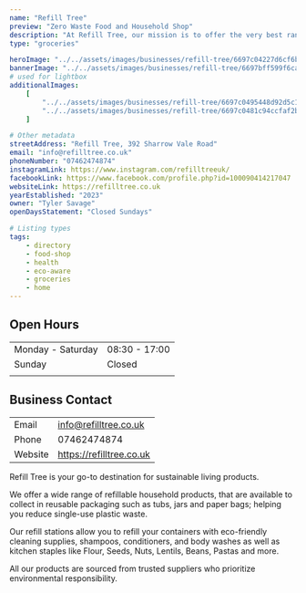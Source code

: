 ```yaml
---
name: "Refill Tree"
preview: "Zero Waste Food and Household Shop"
description: "At Refill Tree, our mission is to offer the very best range of household cleaning products, dried foods and oils with a sustainable, zero waste packaging approach. Simply bring your empty jars and containers, weigh them and fill them with a product (which are all marked with the price per gram), then weigh them again so you're only paying for what you get. "
type: "groceries"

heroImage: "../../assets/images/businesses/refill-tree/6697c04227d6cf6be78e2281_Refill-Tree-Thumbnail.jpg"
bannerImage: "../../assets/images/businesses/refill-tree/6697bff599f6ca32cc2edcd6_refill-tree-thumb.jpg"
# used for lightbox
additionalImages:
    [
        "../../assets/images/businesses/refill-tree/6697c0495448d92d5c10b4f9_image_67516161---Tyler-Savage.JPG",
        "../../assets/images/businesses/refill-tree/6697c0481c94ccfaf2b140e5_IMG-4370---Tyler-Savage.jpg",
    ]

# Other metadata
streetAddress: "Refill Tree, 392 Sharrow Vale Road"
email: "info@refilltree.co.uk"
phoneNumber: "07462474874"
instagramLink: https://www.instagram.com/refilltreeuk/
facebookLink: https://www.facebook.com/profile.php?id=100090414217047
websiteLink: https://refilltree.co.uk
yearEstablished: "2023"
owner: "Tyler Savage"
openDaysStatement: "Closed Sundays"

# Listing types
tags:
    - directory
    - food-shop
    - health
    - eco-aware
    - groceries
    - home
---
```


## Open Hours

|                   |               |
| ----------------- | ------------- |
| Monday - Saturday | 08:30 - 17:00 |
| Sunday            | Closed        |
|                   |               |

## Business Contact

|         |                          |
| ------- | ------------------------ |
| Email   | info@refilltree.co.uk    |
| Phone   | 07462474874              |
| Website | https://refilltree.co.uk |

Refill Tree is your go-to destination for sustainable living products.

We offer a wide range of refillable household products, that are available to collect in reusable packaging such as tubs, jars and paper bags; helping you reduce single-use plastic waste.

Our refill stations allow you to refill your containers with eco-friendly cleaning supplies, shampoos, conditioners, and body washes as well as kitchen staples like Flour, Seeds, Nuts, Lentils, Beans, Pastas and more.

All our products are sourced from trusted suppliers who prioritize environmental responsibility.
